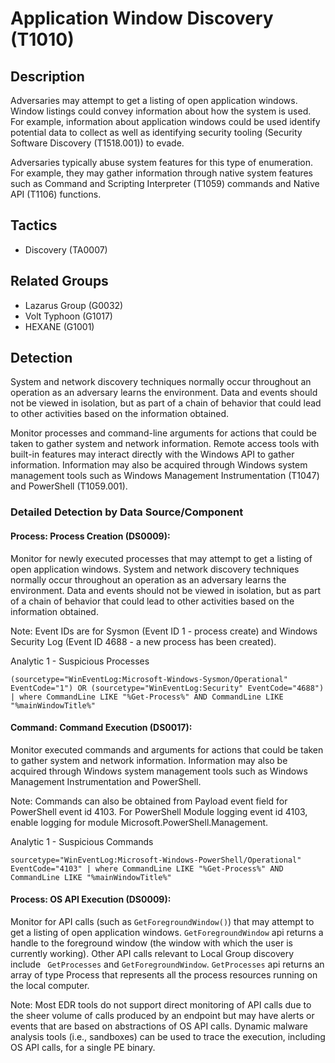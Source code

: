 # Application Window Discovery (T1010)

## Description
Adversaries may attempt to get a listing of open application windows. Window listings could convey information about how the system is used. For example, information about application windows could be used identify potential data to collect as well as identifying security tooling (Security Software Discovery (T1518.001)) to evade.

Adversaries typically abuse system features for this type of enumeration. For example, they may gather information through native system features such as Command and Scripting Interpreter (T1059) commands and Native API (T1106) functions.

## Tactics
- Discovery (TA0007)

## Related Groups
- Lazarus Group (G0032)
- Volt Typhoon (G1017)
- HEXANE (G1001)

## Detection
System and network discovery techniques normally occur throughout an operation as an adversary learns the environment. Data and events should not be viewed in isolation, but as part of a chain of behavior that could lead to other activities based on the information obtained.

Monitor processes and command-line arguments for actions that could be taken to gather system and network information. Remote access tools with built-in features may interact directly with the Windows API to gather information. Information may also be acquired through Windows system management tools such as Windows Management Instrumentation (T1047) and PowerShell (T1059.001).

### Detailed Detection by Data Source/Component
#### Process: Process Creation (DS0009): 
Monitor for newly executed processes that may attempt to get a listing of open application windows. System and network discovery techniques normally occur throughout an operation as an adversary learns the environment. Data and events should not be viewed in isolation, but as part of a chain of behavior that could lead to other activities based on the information obtained.

Note: Event IDs are for Sysmon (Event ID 1 - process create) and Windows Security Log (Event ID 4688 - a new process has been created).

Analytic 1 - Suspicious Processes

```(sourcetype="WinEventLog:Microsoft-Windows-Sysmon/Operational" EventCode="1") OR (sourcetype="WinEventLog:Security" EventCode="4688") | where CommandLine LIKE "%Get-Process%" AND CommandLine LIKE "%mainWindowTitle%"```

#### Command: Command Execution (DS0017): 
Monitor executed commands and arguments for actions that could be taken to gather system and network information. Information may also be acquired through Windows system management tools such as Windows Management Instrumentation and PowerShell.

Note: Commands can also be obtained from Payload event field for PowerShell event id 4103. For PowerShell Module logging event id 4103, enable logging for module Microsoft.PowerShell.Management.

Analytic 1 - Suspicious Commands

```sourcetype="WinEventLog:Microsoft-Windows-PowerShell/Operational" EventCode="4103" | where CommandLine LIKE "%Get-Process%" AND CommandLine LIKE "%mainWindowTitle%"```

#### Process: OS API Execution (DS0009): 
Monitor for API calls (such as ```GetForegroundWindow()```) that may attempt to get a listing of open application windows. ```GetForegroundWindow``` api returns a handle to the foreground window (the window with which the user is currently working). Other API calls relevant to Local Group discovery include ``` GetProcesses``` and ```GetForegroundWindow```. ```GetProcesses``` api returns an array of type Process that represents all the process resources running on the local computer.

Note: Most EDR tools do not support direct monitoring of API calls due to the sheer volume of calls produced by an endpoint but may have alerts or events that are based on abstractions of OS API calls. Dynamic malware analysis tools (i.e., sandboxes) can be used to trace the execution, including OS API calls, for a single PE binary. 

